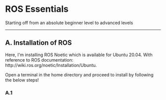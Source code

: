 # ROS Essentials
Starting off from an absolute beginner level to advanced levels
<hr>

## A. Installation of ROS
<p>Here, I'm installing ROS Noetic which is available for Ubuntu 20.04. With reference to ROS documentation: http://wiki.ros.org/noetic/Installation/Ubuntu.</p>

<p>Open a terminal in the home directory and proceed to install by following the below steps!</p>

### A.1 
